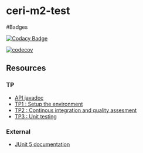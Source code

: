 # ceri-m2-test

#Badges

[![Codacy Badge](https://api.codacy.com/project/badge/Grade/c9b8623b251146b1abeca46c52eb617c)](https://www.codacy.com/app/elkhattab.mahmoud/ceri-m1-test-2017?utm_source=github.com&amp;utm_medium=referral&amp;utm_content=ELKHATTABMAHMOUD/ceri-m1-test-2017&amp;utm_campaign=Badge_Grade)

[![codecov](https://codecov.io/gh/ELKHATTABMAHMOUD/ceri-m1-test-2017/branch/master/graph/badge.svg)](https://codecov.io/gh/ELKHATTABMAHMOUD/ceri-m1-test-2017)

## Resources

### TP

- [API javadoc](http://faylixe.fr/ceri-m1-test-2017/javadoc)
- [TP1 : Setup the environment](https://github.com/Faylixe/ceri-m2-test-2017/blob/master/docs/tp1.md)
- [TP2 : Continous integration and quality assesment](https://github.com/Faylixe/ceri-m2-test-2017/blob/master/docs/tp2.md)
- [TP3 : Unit testing](https://github.com/Faylixe/ceri-m2-test-2017/blob/master/docs/tp3.md)

### External

- [JUnit 5 documentation](http://junit.org/junit5/docs/current/user-guide)

